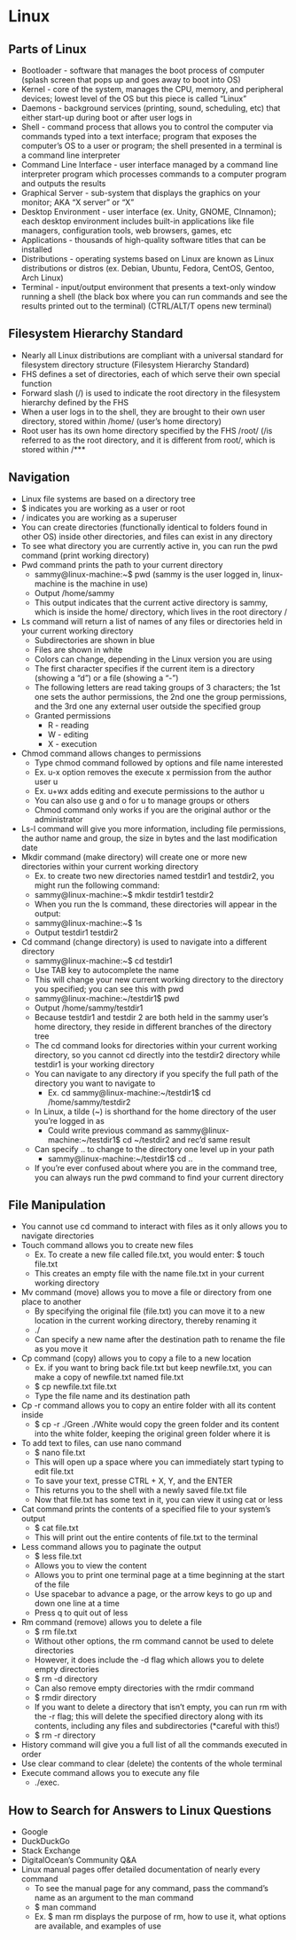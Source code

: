 # **Linux**

## **Parts of Linux**
- Bootloader - software that manages the boot process of computer (splash screen that pops up and goes away to boot into OS)
- Kernel - core of the system, manages the CPU, memory, and peripheral devices; lowest level of the OS but this piece is called “Linux”
- Daemons - background services (printing, sound, scheduling, etc) that either start-up during boot or after user logs in
- Shell - command process that allows you to control the computer via commands typed into a text interface; program that exposes the computer’s OS to a user or program; the shell presented in a terminal is a command line interpreter
- Command Line Interface - user interface managed by a command line interpreter program which processes commands to a computer program and outputs the results
- Graphical Server - sub-system that displays the graphics on your monitor; AKA “X server” or “X”
- Desktop Environment - user interface (ex. Unity, GNOME, CInnamon); each desktop environment includes built-in applications like file managers, configuration tools, web browsers, games, etc
- Applications - thousands of high-quality software titles that can be installed
- Distributions - operating systems based on Linux are known as Linux distributions or distros (ex. Debian, Ubuntu, Fedora, CentOS, Gentoo, Arch Linux)
- Terminal - input/output environment that presents a text-only window running a shell (the black box where you can run commands and see the results printed out to the terminal) (CTRL/ALT/T opens new terminal)

## **Filesystem Hierarchy Standard**
- Nearly all Linux distributions are compliant with a universal standard for filesystem directory structure (Filesystem Hierarchy Standard)
- FHS defines a set of directories, each of which serve their own special function
- Forward slash (/) is used to indicate the root directory in the filesystem hierarchy defined by the FHS
- When a user logs in to the shell, they are brought to their own user directory, stored within /home/ (user’s home directory)
- Root user has its own home directory specified by the FHS /root/ (/is referred to as the root directory, and it is different from root/, which is stored within /***

## **Navigation**
- Linux file systems are based on a directory tree
- $ indicates you are working as a user or root
- / indicates you are working as a superuser
- You can create directories (functionally identical to folders found in other OS) inside other directories, and files can exist in any directory
- To see what directory you are currently active in, you can run the pwd command (print working directory)
- Pwd command prints the path to your current directory
     - sammy@linux-machine:~$ pwd (sammy is the user logged in, linux-machine is the machine in use)
    - Output /home/sammy
    - This output indicates that the current active directory is sammy, which is inside the home/ directory, which lives in the root directory /
- Ls command will return a list of names of any files or directories held in your current working directory
    - Subdirectories are shown in blue
    - Files are shown in white
    - Colors can change, depending in the Linux version you are using
    - The first character specifies if the current item is a directory (showing a “d”) or a file (showing a “-”)
    - The following letters are read taking groups of 3 characters; the 1st one sets the author permissions, the 2nd one the group permissions, and the 3rd one any external user outside the specified group
    - Granted permissions
        - R - reading
        - W - editing
        - X - execution
- Chmod command allows changes to permissions
    - Type chmod command followed by options and file name interested
    - Ex. u-x option removes the execute x permission from the author user u
    - Ex. u+wx adds editing and execute permissions to the author u 
    - You can also use g and o for u to manage groups or others 
    - Chmod command only works if you are the original author or the administrator
- Ls-l command will give you more information, including file permissions, the author name and group, the size in bytes and the last modification date
- Mkdir command (make directory) will create one or more new directories within your current working directory
    - Ex. to create two new directories named testdir1 and testdir2, you might run the following command:
    - sammy@linux-machine:~$ mkdir testdir1 testdir2
    - When you run the ls command, these directories will appear in the output:
    - sammy@linux-machine:~$ 1s
    - Output testdir1 testdir2
- Cd command (change directory) is used to navigate into a different directory
    - sammy@linux-machine:~$ cd testdir1
    - Use TAB key to autocomplete the name
    - This will change your new current working directory to the directory you specified; you can see this with pwd
    - sammy@linux-machine:~/testdir1$ pwd
    - Output /home/sammy/testdir1
    - Because testdir1 and testdir 2 are both held in the sammy user’s home directory, they reside in different branches of the directory tree
    - The cd command looks for directories within your current working directory, so you cannot cd directly into the testdir2 directory while testdir1 is your working directory
    - You can navigate to any directory if you specify the full path of the directory you want to navigate to
        - Ex. cd sammy@linux-machine:~/testdir1$  cd  /home/sammy/testdir2
    - In Linux, a tilde (~) is shorthand for the home directory of the user you’re logged in as
        - Could write previous command as sammy@linux-machine:~/testdir1$  cd  ~/testdir2 and rec’d same result
    - Can specify .. to change to the directory one level up in your path
        - sammy@linux-machine:~/testdir1$  cd  ..
    - If you’re ever confused about where you are in the command tree, you can always run the pwd command to find your current directory

## **File Manipulation**
- You cannot use cd command to interact with files as it only allows you to navigate directories
- Touch command allows you to create new files
    - Ex. To create a new file called file.txt, you would enter:  $  touch  file.txt
    - This creates an empty file with the name file.txt in your current working directory
- Mv command (move) allows you to move a file or directory from one place to another
    - By specifying the original file (file.txt) you can move it to a new location in the current working directory, thereby renaming it
    - ./
    - Can specify a new name after the destination path to rename the file as you move it
- Cp command (copy) allows you to copy a file to a new location
    - Ex. if you want to bring back file.txt but keep newfile.txt, you can make a copy of newfile.txt named file.txt
    - $  cp  newfile.txt  file.txt
    - Type the file name and its destination path
- Cp -r command allows you to copy an entire folder with all its content inside
    - $  cp  -r  ./Green  ./White would copy the green folder and its content into the white folder, keeping the original green folder where it is
- To add text to files, can use nano command
    - $  nano  file.txt
    - This will open up a space where you can immediately start typing to edit file.txt
    - To save your text, presse CTRL + X, Y, and the ENTER
    - This returns you to the shell with a newly saved file.txt file
    - Now that file.txt has some text in it, you can view it using cat or less
- Cat command prints the contents of a specified file to your system’s output
    - $  cat  file.txt
    - This will print out the entire contents of file.txt to the terminal
- Less command allows you to paginate the output
    - $  less  file.txt
    - Allows you to view the content
    - Allows you to print one terminal page at a time beginning at the start of the file
    - Use spacebar to advance a page, or the arrow keys to go up and down one line at a time
    - Press q to quit out of less
- Rm command (remove) allows you to delete a file
    - $  rm  file.txt
    - Without other options, the rm command cannot be used to delete directories
    - However, it does include the -d flag which allows you to delete empty directories
    - $  rm  -d  directory 
    - Can also remove empty directories with the rmdir command
    - $  rmdir  directory
    - If you want to delete a directory that isn’t empty, you can run rm with the -r flag; this will delete the specified directory along with its contents, including any files and subdirectories (*careful with this!)
    - $  rm  -r  directory
- History command will give you a full list of all the commands executed in order
- Use clear command to clear (delete) the contents of the whole terminal
- Execute command allows you to execute any file
    - ./exec.

## **How to Search for Answers to Linux Questions**
- Google
- DuckDuckGo
- Stack Exchange
- DigitalOcean’s Community Q&A
- Linux manual pages offer detailed documentation of nearly every command
    - To see the manual page for any command, pass the command’s name as an argument to the man command
    - $  man  command
    - Ex. $  man  rm displays the purpose of rm, how to use it, what options are available, and examples of use


